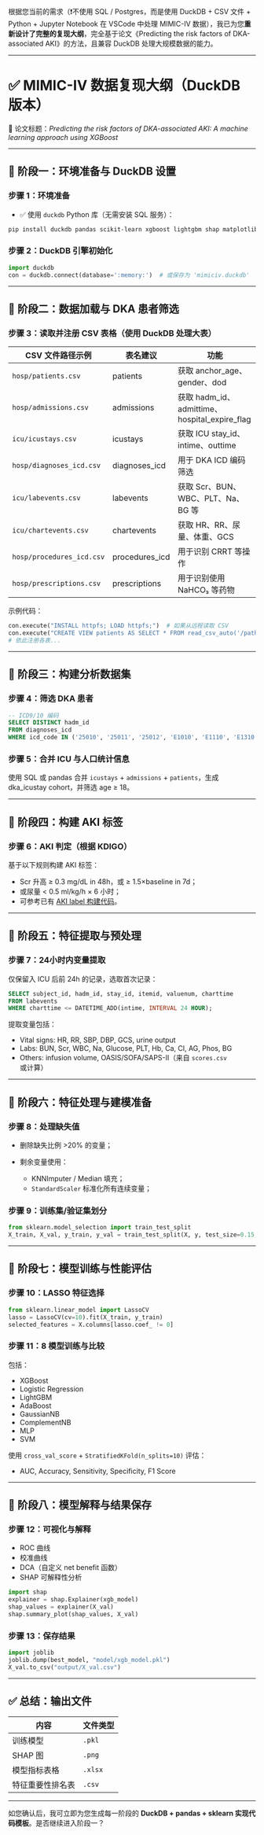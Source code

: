 根据您当前的需求（❗不使用 SQL / Postgres，而是使用 DuckDB + CSV 文件 + Python + Jupyter Notebook 在 VSCode 中处理 MIMIC-IV 数据），我已为您**重新设计了完整的复现大纲**，完全基于论文《Predicting the risk factors of DKA-associated AKI》的方法，且兼容 DuckDB 处理大规模数据的能力。

---

# ✅ MIMIC-IV 数据复现大纲（DuckDB 版本）

📘 论文标题：*Predicting the risk factors of DKA-associated AKI: A machine learning approach using XGBoost*

---

## 🧩 阶段一：环境准备与 DuckDB 设置

### 步骤 1：环境准备

* ✅ 使用 `duckdb` Python 库（无需安装 SQL 服务）：

```bash
pip install duckdb pandas scikit-learn xgboost lightgbm shap matplotlib seaborn imbalanced-learn
```

### 步骤 2：DuckDB 引擎初始化

```python
import duckdb
con = duckdb.connect(database=':memory:')  # 或保存为 'mimiciv.duckdb'
```

---

## 📁 阶段二：数据加载与 DKA 患者筛选

### 步骤 3：读取并注册 CSV 表格（使用 DuckDB 处理大表）

| CSV 文件路径示例                | 表名建议            | 功能                                           |
| ------------------------- | --------------- | -------------------------------------------- |
| `hosp/patients.csv`       | patients        | 获取 anchor\_age、gender、dod                    |
| `hosp/admissions.csv`     | admissions      | 获取 hadm\_id、admittime、hospital\_expire\_flag |
| `icu/icustays.csv`        | icustays        | 获取 ICU stay\_id、intime、outtime               |
| `hosp/diagnoses_icd.csv`  | diagnoses\_icd  | 用于 DKA ICD 编码筛选                              |
| `icu/labevents.csv`       | labevents       | 获取 Scr、BUN、WBC、PLT、Na、BG 等                   |
| `icu/chartevents.csv`     | chartevents     | 获取 HR、RR、尿量、体重、GCS                           |
| `hosp/procedures_icd.csv` | procedures\_icd | 用于识别 CRRT 等操作                                |
| `hosp/prescriptions.csv`  | prescriptions   | 用于识别使用 NaHCO₃ 等药物                            |

示例代码：

```python
con.execute("INSTALL httpfs; LOAD httpfs;")  # 如果从远程读取 CSV
con.execute("CREATE VIEW patients AS SELECT * FROM read_csv_auto('/path/to/patients.csv');")
# 依此注册各表...
```

---

## 📁 阶段三：构建分析数据集

### 步骤 4：筛选 DKA 患者

```sql
-- ICD9/10 编码
SELECT DISTINCT hadm_id
FROM diagnoses_icd
WHERE icd_code IN ('25010', '25011', '25012', 'E1010', 'E1110', 'E1310');
```

### 步骤 5：合并 ICU 与人口统计信息

使用 SQL 或 pandas 合并 `icustays` + `admissions` + `patients`，生成 dka\_icustay cohort，并筛选 age ≥ 18。

---

## 📁 阶段四：构建 AKI 标签

### 步骤 6：AKI 判定（根据 KDIGO）

基于以下规则构建 AKI 标签：

* Scr 升高 ≥ 0.3 mg/dL in 48h，或 ≥ 1.5×baseline in 7d；
* 或尿量 < 0.5 ml/kg/h × 6 小时；
* 可参考已有 [AKI label 构建代码](https://github.com/YerevaNN/mimic3-benchmark/blob/master/mimic3benchmark/scripts/extract_aki_label.py)。

---

## 📁 阶段五：特征提取与预处理

### 步骤 7：24小时内变量提取

仅保留入 ICU 后前 24h 的记录，选取首次记录：

```sql
SELECT subject_id, hadm_id, stay_id, itemid, valuenum, charttime
FROM labevents
WHERE charttime <= DATETIME_ADD(intime, INTERVAL 24 HOUR);
```

提取变量包括：

* Vital signs: HR, RR, SBP, DBP, GCS, urine output
* Labs: BUN, Scr, WBC, Na, Glucose, PLT, Hb, Ca, Cl, AG, Phos, BG
* Others: infusion volume, OASIS/SOFA/SAPS-II（来自 `scores.csv` 或计算）

---

## 📁 阶段六：特征处理与建模准备

### 步骤 8：处理缺失值

* 删除缺失比例 >20% 的变量；
* 剩余变量使用：

  * KNNImputer / Median 填充；
  * `StandardScaler` 标准化所有连续变量；

### 步骤 9：训练集/验证集划分

```python
from sklearn.model_selection import train_test_split
X_train, X_val, y_train, y_val = train_test_split(X, y, test_size=0.15, stratify=y, random_state=42)
```

---

## 📁 阶段七：模型训练与性能评估

### 步骤 10：LASSO 特征选择

```python
from sklearn.linear_model import LassoCV
lasso = LassoCV(cv=10).fit(X_train, y_train)
selected_features = X.columns[lasso.coef_ != 0]
```

### 步骤 11：8 模型训练与比较

包括：

* XGBoost
* Logistic Regression
* LightGBM
* AdaBoost
* GaussianNB
* ComplementNB
* MLP
* SVM

使用 `cross_val_score` + `StratifiedKFold(n_splits=10)` 评估：

* AUC, Accuracy, Sensitivity, Specificity, F1 Score

---

## 📁 阶段八：模型解释与结果保存

### 步骤 12：可视化与解释

* ROC 曲线
* 校准曲线
* DCA（自定义 net benefit 函数）
* SHAP 可解释性分析

```python
import shap
explainer = shap.Explainer(xgb_model)
shap_values = explainer(X_val)
shap.summary_plot(shap_values, X_val)
```

### 步骤 13：保存结果

```python
import joblib
joblib.dump(best_model, "model/xgb_model.pkl")
X_val.to_csv("output/X_val.csv")
```

---

## ✅ 总结：输出文件

| 内容       | 文件类型    |
| -------- | ------- |
| 训练模型     | `.pkl`  |
| SHAP 图   | `.png`  |
| 模型指标表格   | `.xlsx` |
| 特征重要性排名表 | `.csv`  |

---

如您确认后，我可立即为您生成每一阶段的 **DuckDB + pandas + sklearn 实现代码模板**。是否继续进入阶段一？
